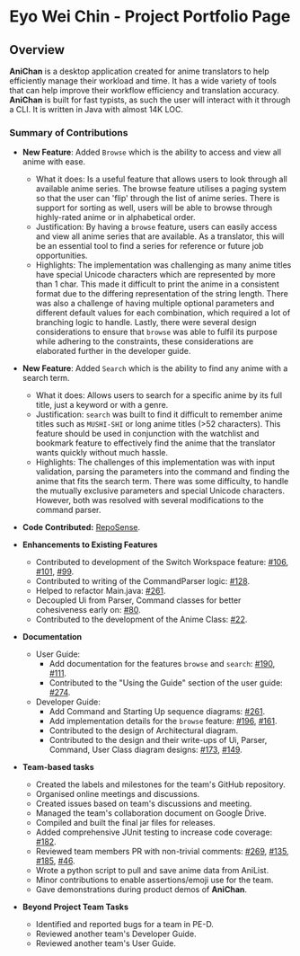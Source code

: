 # Eyo Wei Chin - Project Portfolio Page

## Overview

**AniChan** is a desktop application created for anime translators to help efficiently manage their workload and time. It has a wide variety of tools that can help improve their workflow efficiency and translation accuracy. **AniChan** is built for fast typists, as such the user will interact with it through a CLI. It is written in Java with almost 14K LOC.

### Summary of Contributions

*   **New Feature**: Added `Browse` which is the ability to access and view all anime with ease.
    *   What it does: Is a useful feature that allows users to look through all available anime series. The browse feature utilises a paging system so that the user can 'flip' through the list of anime series. There is support for sorting as well, users will be able to browse through highly-rated anime or in alphabetical order.
    *   Justification: By having a `browse` feature, users can easily access and view all anime series that are available. As a translator, this will be an essential tool to find a series for reference or future job opportunities.
    *   Highlights: The implementation was challenging as many anime titles have special Unicode characters which are represented by more than 1 char. This made it difficult to print the anime in a consistent format due to the differing representation of the string length. There was also a challenge of having multiple optional parameters and different default values for each combination, which required a lot of branching logic to handle. Lastly, there were several design considerations to ensure that `browse` was able to fulfil its purpose while adhering to the constraints, these considerations are elaborated further in the developer guide.

*   **New Feature**: Added `Search` which is the ability to find any anime with a search term.
    *   What it does: Allows users to search for a specific anime by its full title, just a keyword or with a genre.
    *   Justification: `search` was built to find it difficult to remember anime titles such as `MUSHI-SHI` or long anime titles (>52 characters). This feature should be used in conjunction with the watchlist and bookmark feature to effectively find the anime that the translator wants quickly without much hassle.
    *   Highlights: The challenges of this implementation was with input validation, parsing the parameters into the command and finding the anime that fits the search term. There was some difficulty, to handle the mutually exclusive parameters and special Unicode characters. However, both was resolved with several modifications to the command parser.
    
*   **Code Contributed:** [RepoSense](https://nus-cs2113-ay2021s1.github.io/tp-dashboard/#search=EYOWEICHIN&sort=groupTitle&sortWithin=title&since=2020-09-27&timeframe=commit&mergegroup=&groupSelect=groupByRepos&breakdown=false&tabOpen=true&tabType=authorship&tabAuthor=EyoWeiChin&tabRepo=AY2021S1-CS2113T-F12-2%2Ftp%5Bmaster%5D&authorshipIsMergeGroup=false&authorshipFileTypes=docs~functional-code~test-code~other).

*   **Enhancements to Existing Features**
    *   Contributed to development of the Switch Workspace feature: [#106](https://github.com/AY2021S1-CS2113T-F12-2/tp/pull/106), [#101](https://github.com/AY2021S1-CS2113T-F12-2/tp/pull/101), [#99](https://github.com/AY2021S1-CS2113T-F12-2/tp/pull/99).
    *   Contributed to writing of the CommandParser logic: [#128](https://github.com/AY2021S1-CS2113T-F12-2/tp/pull/128).
    *   Helped to refactor Main.java: [#261](https://github.com/AY2021S1-CS2113T-F12-2/tp/pull/261).
    *   Decoupled Ui from Parser, Command classes for better cohesiveness early on: [#80](https://github.com/AY2021S1-CS2113T-F12-2/tp/pull/80).
    *   Contributed to the development of the Anime Class: [#22](https://github.com/AY2021S1-CS2113T-F12-2/tp/pull/22).

*   **Documentation**
    *   User Guide:
        *   Add documentation for the features `browse` and `search`: [#190](https://github.com/AY2021S1-CS2113T-F12-2/tp/pull/190), [#111](https://github.com/AY2021S1-CS2113T-F12-2/tp/pull/111).
        *   Contributed to the "Using the Guide" section of the user guide: [#274](https://github.com/AY2021S1-CS2113T-F12-2/tp/pull/274).
    *   Developer Guide:
        *   Add Command and Starting Up sequence diagrams: [#261](https://github.com/AY2021S1-CS2113T-F12-2/tp/pull/261).
        *   Add implementation details for the `browse` feature: [#196](https://github.com/AY2021S1-CS2113T-F12-2/tp/pull/196), [#161](https://github.com/AY2021S1-CS2113T-F12-2/tp/pull/161).
        *   Contributed to the design of Architectural diagram.
        *   Contributed to the design and their write-ups of Ui, Parser, Command, User Class diagram designs: [#173](https://github.com/AY2021S1-CS2113T-F12-2/tp/pull/173), [#149](https://github.com/AY2021S1-CS2113T-F12-2/tp/pull/149).

*   **Team-based tasks**
    *   Created the labels and milestones for the team's GitHub repository.
    *   Organised online meetings and discussions.
    *   Created issues based on team's discussions and meeting. 
    *   Managed the team's collaboration document on Google Drive.
    *   Compiled and built the final jar files for releases.
    *   Added comprehensive JUnit testing to increase code coverage: [#182](https://github.com/AY2021S1-CS2113T-F12-2/tp/pull/182).
    *   Reviewed team members PR with non-trivial comments: [#269](https://github.com/AY2021S1-CS2113T-F12-2/tp/pull/269), [#135](https://github.com/AY2021S1-CS2113T-F12-2/tp/pull/135), [#185](https://github.com/AY2021S1-CS2113T-F12-2/tp/pull/185), [#46](https://github.com/AY2021S1-CS2113T-F12-2/tp/pull/46).
    *   Wrote a python script to pull and save anime data from AniList.
    *   Minor contributions to enable assertions/emoji use for the team.
    *   Gave demonstrations during product demos of **AniChan**.

*   **Beyond Project Team Tasks**
    *   Identified and reported bugs for a team in PE-D.
    *   Reviewed another team's Developer Guide.
    *   Reviewed another team's User Guide.
    